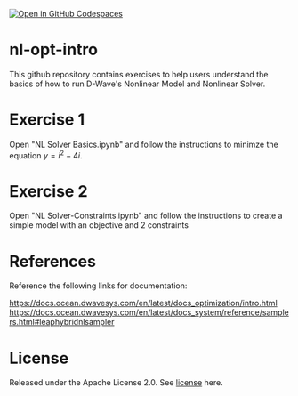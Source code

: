 [![Open in GitHub Codespaces](
  https://img.shields.io/badge/Open%20in%20GitHub%20Codespaces-333?logo=github)](
  https://codespaces.new/dwave-training/nl-opt-intro?quickstart=1)

# nl-opt-intro
This github repository contains exercises to help users understand the basics of how to run D-Wave's Nonlinear Model and Nonlinear Solver.

# Exercise 1
Open "NL Solver Basics.ipynb" and follow the instructions to minimze the equation $y = i^2 - 4i$.

# Exercise 2
Open "NL Solver-Constraints.ipynb" and follow the instructions to create a simple model with an objective and 2 constraints

# References
Reference the following links for documentation:

https://docs.ocean.dwavesys.com/en/latest/docs_optimization/intro.html
https://docs.ocean.dwavesys.com/en/latest/docs_system/reference/samplers.html#leaphybridnlsampler

# License
Released under the Apache License 2.0. See [license](LICENSE) here.
